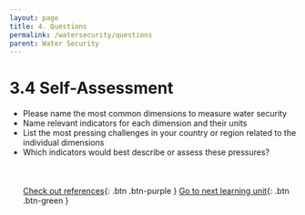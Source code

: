 ```yaml
---
layout: page
title: 4. Questions
permalink: /watersecurity/questions
parent: Water Security
---
```

# 3.4 Self-Assessment

- Please name the most common dimensions to measure water security
- Name relevant indicators for each dimension and their units
- List the most pressing challenges in your country or region related to the individual dimensions
- Which indicators would best describe or assess these pressures?
<br/> <br/>
<br/> <br/>
[Check out references](https://waterbender231.github.io/wef-nexus-online-course/watersecurity/references){: .btn .btn-purple }
[Go to next learning unit](https://waterbender231.github.io/wef-nexus-online-course/energysecurity/){: .btn .btn-green }


